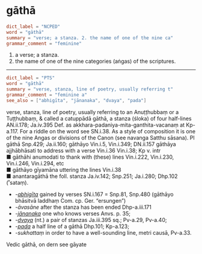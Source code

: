 # gāthā

``` toml
dict_label = "NCPED"
word = "gāthā"
summary = "verse; a stanza. 2. the name of one of the nine ca"
grammar_comment = "feminine"
```

1. a verse; a stanza.
2. the name of one of the nine categories (aṅgas) of the scriptures.

--------------------

``` toml
dict_label = "PTS"
word = "gāthā"
summary = "verse, stanza, line of poetry, usually referring t"
grammar_comment = "feminine a"
see_also = ["abhigīta", "jānanaka", "dvaya", "pada"]
```

verse, stanza, line of poetry, usually referring to an Anuṭṭhubbaṃ or a Tuṭṭhubbaṃ, & called a catuppādā gāthā, a stanza (śloka) of four half\-lines AN.ii.178; Ja.iv.395 Def. as akkhara\-padaniya\-mita\-ganthita\-vacanaṃ at Kp\-a.117. For a riddle on the word see SN.i.38. As a style of composition it is one of the nine Angas or divisions of the Canon (see navanga Satthu sāsana). Pl gāthā Snp.429; Ja.ii.160; gāthāyo Vin.i.5, Vin.i.349; DN.ii.157 gāthāya ajjhābhāsati to address with a verse Vin.i.36 Vin.i.38; Kp v. intr  
■ gāthāhi anumodati to thank with (these) lines Vin.i.222, Vin.i.230, Vin.i.246, Vin.i.294, etc  
■ gāthāyo gīyamāna uttering the lines Vin.i.38  
■ anantaragāthā the foll. stanza Ja.iv.142; Snp.251; Ja.i.280; Dhp.102 (˚sataṃ).

* *\-[abhigīta](abhigīta.md)* gained by verses SN.i.167 = Snp.81, Snp.480 (gāthāyo bhāsitvā laddhaṃ Com. cp. Ger. “ersungen”)
* *\-āvasāne* after the stanza has been ended Dhp\-a.iii.171
* *\-[jānanaka](jānanaka.md)* one who knows verses Anvs. p. 35;
* *\-[dvaya](dvaya.md)* (nt.) a pair of stanzas Ja.iii.395 sq.; Pv\-a.29, Pv\-a.40;
* *\-[pada](pada.md)* a half line of a gāthā Dhp.101; Kp\-a.123;
* *\-sukhattaṃ* in order to have a well\-sounding line, metri causā, Pv\-a.33.

Vedic gāthā, on dern see gāyate

